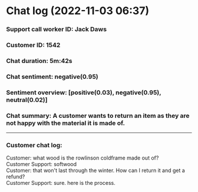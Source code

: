 # Chat log (2022-11-03 06:37)
### Support call worker ID: Jack Daws
### Customer ID: 1542
### Chat duration: 5m:42s
### Chat sentiment: negative(0.95)
### Sentiment overview: [positive(0.03), negative(0.95), neutral(0.02)]
### Chat summary:  A customer wants to return an item as they are not happy with the material it is made of.
---
### Customer chat log: 
Customer: what wood is the rowlinson coldframe made out of?<br>Customer Support: softwood<br>Customer: that won't last through the winter. How can I return it and get a refund?<br>Customer Support: sure. here is the process.<br>